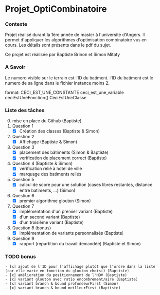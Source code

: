 # Projet_OptiCombinatoire

### Contexte
Projet réalisé durant la 1ère année de master à l'université d'Angers. Il permet d'appliquer les algorithmes d'optimisation combinatoire vus en cours. Les détails sont présents dans le pdf du sujet.

Ce projet est réalisée par Baptiste Brinon et Simon Mitaty

### A Savoir
Le numero visible sur le terrain est l'ID du batiment.
l'ID du batiment est le numero de sa ligne dans le fichier instance moins 2.

format:
CECI_EST_UNE_CONSTANTE
ceci_est_une_variable
ceciEstUneFonction()
CeciEstUneClasse

### Liste des tâches
0. mise en place du Github (Baptiste)
1. Question 1
    - [x] Création des classes (Baptiste & Simon)
2. Question 2
    - [x] Affichage (Baptiste & Simon)
3. Question 3
    - [x] placement des bâtiments (Simon & Baptiste)
    - [x] verification de placement correct (Baptiste)
4. Question 4 (Baptiste & Simon)
    - [x] verification relié à hotel de ville
    - [x] marquage des batiments reliés
5. Question 5
    - [x] calcul de score pour une solution (cases libres restantes, distance entre batiments, ...) (Simon)
6. Question 6
    - [x] premier algorithme glouton (Simon)
7. Question 7
    - [x] implémentation d'un premier variant (Baptiste)
    - [x] d'un second variant (Baptiste)
    - [x] d'un troisième variant (Baptiste)
8. Question 8 (bonus)
    - [x] implémentation de variants personnalisés (Baptiste)
9. Question 9
    - [x] rapport (repartition du travail demandée) (Baptiste et Simon)

### TODO bonus
    - [x] ajout de l'ID pour l'affichage plutôt que l'ordre dans la liste (car elle varie en fonction du glouton choisi) (Baptiste)
    - [x] amélioration du positionnement de l'HDV (Baptiste)
    - [x] variant glouton avec ratio encombrement/aire (Baptiste)
    - [x] variant branch & bound profondeurFirst (Simon)
    - [x] variant branch & bound meilleurFirst (Baptiste)
